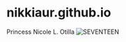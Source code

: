 # nikkiaur.github.io
Princess Nicole L. Otilla
![SEVENTEEN](https://cdn.tatlerasia.com/tatlerasia/i/2022/12/12113641-seventeen-an-ode-all-1-2000x1334_cover_1500x1001.jpg)
